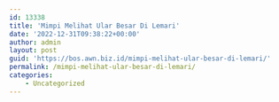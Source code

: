 ```yaml
---
id: 13338
title: 'Mimpi Melihat Ular Besar Di Lemari'
date: '2022-12-31T09:38:22+00:00'
author: admin
layout: post
guid: 'https://bos.awn.biz.id/mimpi-melihat-ular-besar-di-lemari/'
permalink: /mimpi-melihat-ular-besar-di-lemari/
categories:
    - Uncategorized
---
```


